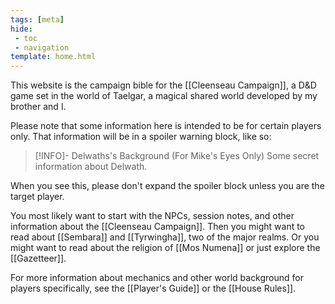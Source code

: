 ```yaml
---
tags: [meta]
hide:
 - toc
 - navigation
template: home.html
---
```

This website is the campaign bible for the [[Cleenseau Campaign]], a D&D game set in the world of Taelgar, a magical shared world developed by my brother and I. 

Please note that some information here is intended to be for certain players only. That information will be in a spoiler warning block, like so:

>[!INFO]- Delwaths's Background (For Mike's Eyes Only)
> Some secret information about Delwath.

When you see this, please don't expand the spoiler block unless you are the target player.

You most likely want to start with the NPCs, session notes, and other information about the [[Cleenseau Campaign]]. Then you might want to read about [[Sembara]] and [[Tyrwingha]], two of the major realms. Or you might want to read about the religion of [[Mos Numena]] or just explore the [[Gazetteer]]. 

For more information about mechanics and other world background for players specifically, see the [[Player's Guide]] or the [[House Rules]].